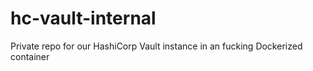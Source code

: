 # hc-vault-internal
Private repo for our HashiCorp Vault instance in an fucking Dockerized container
